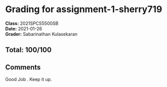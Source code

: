 # Grading for assignment-1-sherry719
**Class:** 2021SPCS5500SB<br>
**Date:** 2021-01-26<br>
**Grader:** Sabarinathan Kulasekaran

## Total: 100/100
## Comments

Good Job . Keep it up.
